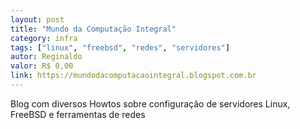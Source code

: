 ```yaml
---
layout: post
title: "Mundo da Computação Integral"
category: infra
tags: ["linux", "freebsd", "redes", "servidores"]
autor: Reginaldo
valor: R$ 0,00
link: https://mundodacomputacaointegral.blogspot.com.br
---
```

Blog com diversos Howtos sobre configuração de servidores Linux, FreeBSD e ferramentas de redes 
